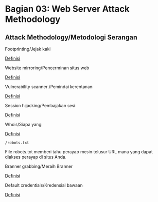 # Bagian 03: Web Server Attack Methodology

## Attack Methodology/Metodologi Serangan

Footprinting/Jejak kaki

[Definisi](../definitions/definitions_F.md#footprinting)

Website mirroring/Pencerminan situs web

[Definisi](../definitions/definitions_W.md#website-mirroring)

Vulnerability scanner
/Pemindai kerentanan

[Definisi](../definitions/definitions_V.md#vulnerability-scanner)

Session hijacking/Pembajakan sesi

[Definisi](../definitions/definitions_S.md#session-hijacking)

Whois/Siapa yang

[Definisi](../definitions/definitions_W.md#whois)

`/robots.txt`

File robots.txt memberi tahu perayap mesin telusur URL mana yang dapat diakses perayap di situs Anda.

Branner grabbing/Meraih Branner

[Definisi](../definitions/definitions_B.md#banner-grabbing)

Default credentials/Kredensial bawaan

[Definisi](../definitions/definitions_D.md#default-credentials)
